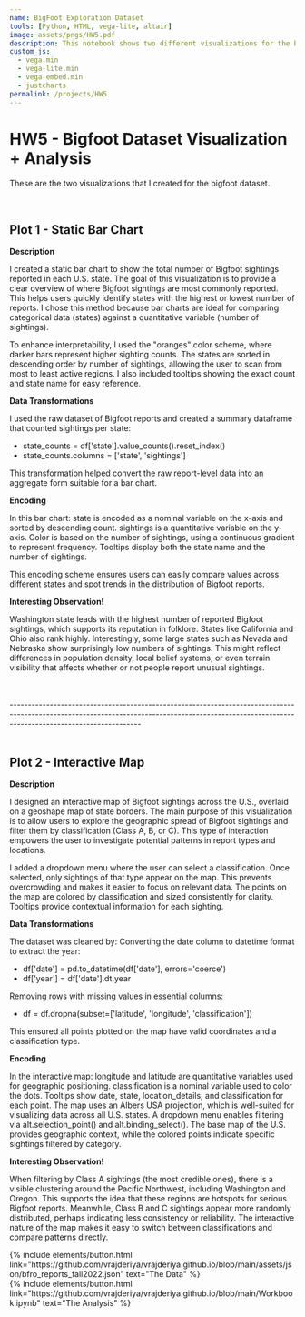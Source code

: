 ```yaml
---
name: BigFoot Exploration Dataset
tools: [Python, HTML, vega-lite, altair]
image: assets/pngs/HW5.pdf
description: This notebook shows two different visualizations for the bigfoot dataset!
custom_js:
  - vega.min
  - vega-lite.min
  - vega-embed.min
  - justcharts
permalink: /projects/HW5
---
```


# HW5 - Bigfoot Dataset Visualization + Analysis

<p> These are the two visualizations that I created for the bigfoot dataset.</p>

<br>

##  Plot 1 - Static Bar Chart

**Description**
<p>I created a static bar chart to show the total number of Bigfoot sightings reported in each U.S. state. The goal of this visualization is to provide a clear overview of where Bigfoot sightings are most commonly reported. This helps users quickly identify states with the highest or lowest number of reports. I chose this method because bar charts are ideal for comparing categorical data (states) against a quantitative variable (number of sightings).

To enhance interpretability, I used the "oranges" color scheme, where darker bars represent higher sighting counts. The states are sorted in descending order by number of sightings, allowing the user to scan from most to least active regions. I also included tooltips showing the exact count and state name for easy reference.</p>


**Data Transformations**
<p>I used the raw dataset of Bigfoot reports and created a summary dataframe that counted sightings per state:</p>

<ul>
<li> state_counts = df['state'].value_counts().reset_index() </li>
<li> state_counts.columns = ['state', 'sightings'] </li>
</ul>

This transformation helped convert the raw report-level data into an aggregate form suitable for a bar chart.

**Encoding**
<p> In this bar chart:
state is encoded as a nominal variable on the x-axis and sorted by descending count.
sightings is a quantitative variable on the y-axis.
Color is based on the number of sightings, using a continuous gradient to represent frequency.
Tooltips display both the state name and the number of sightings.

This encoding scheme ensures users can easily compare values across different states and spot trends in the distribution of Bigfoot reports. </p>

**Interesting Observation!**
<p>Washington state leads with the highest number of reported Bigfoot sightings, which supports its reputation in folklore. States like California and Ohio also rank highly. Interestingly, some large states such as Nevada and Nebraska show surprisingly low numbers of sightings. This might reflect differences in population density, local belief systems, or even terrain visibility that affects whether or not people report unusual sightings.</p>


<br>
<br>
------------------------------------------------------------------------------------------------------------------------------------------------------------------------------------------------
<br>
<br>

##  Plot 2 - Interactive Map

**Description**
<p> I designed an interactive map of Bigfoot sightings across the U.S., overlaid on a geoshape map of state borders. The main purpose of this visualization is to allow users to explore the geographic spread of Bigfoot sightings and filter them by classification (Class A, B, or C). This type of interaction empowers the user to investigate potential patterns in report types and locations.

I added a dropdown menu where the user can select a classification. Once selected, only sightings of that type appear on the map. This prevents overcrowding and makes it easier to focus on relevant data. The points on the map are colored by classification and sized consistently for clarity. Tooltips provide contextual information for each sighting. </p>

**Data Transformations**
<p> The dataset was cleaned by:
Converting the date column to datetime format to extract the year:</p>
<ul>
<li>df['date'] = pd.to_datetime(df['date'], errors='coerce')</li>
<li>df['year'] = df['date'].dt.year</li>
</ul>
<p>Removing rows with missing values in essential columns:</p>
<ul>
<li>df = df.dropna(subset=['latitude', 'longitude', 'classification'])</li>
</ul>
<p>This ensured all points plotted on the map have valid coordinates and a classification type.</p>

**Encoding**
<p>In the interactive map:
longitude and latitude are quantitative variables used for geographic positioning.
classification is a nominal variable used to color the dots.
Tooltips show date, state, location_details, and classification for each point.
The map uses an Albers USA projection, which is well-suited for visualizing data across all U.S. states.
A dropdown menu enables filtering via alt.selection_point() and alt.binding_select().
The base map of the U.S. provides geographic context, while the colored points indicate specific sightings filtered by category. </p>

**Interesting Observation!**
<p> When filtering by Class A sightings (the most credible ones), there is a visible clustering around the Pacific Northwest, including Washington and Oregon. This supports the idea that these regions are hotspots for serious Bigfoot reports. Meanwhile, Class B and C sightings appear more randomly distributed, perhaps indicating less consistency or reliability. The interactive nature of the map makes it easy to switch between classifications and compare patterns directly. </p>

<div class="left">
{% include elements/button.html link="https://github.com/vrajderiya/vrajderiya.github.io/blob/main/assets/json/bfro_reports_fall2022.json" text="The Data" %}
</div>

<div class="right">
{% include elements/button.html link="https://github.com/vrajderiya/vrajderiya.github.io/blob/main/Workbook.ipynb" text="The Analysis" %}
</div>

